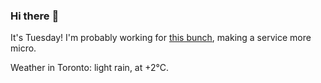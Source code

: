 ### Hi there :wave:

It's Tuesday! I'm probably working for [this bunch](https://github.com/kohofinancial), making a service more micro.

Weather in Toronto: light rain, at +2°C.
